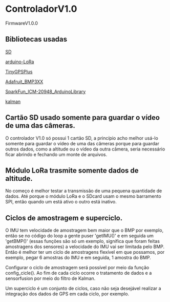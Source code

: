 # ControladorV1.0
FirmwareV1.0.0

## Bibliotecas usadas
[SD](https://github.com/arduino-libraries/SD)

[arduino-LoRa](https://github.com/sandeepmistry/arduino-LoRa)

[TinyGPSPlus](https://github.com/mikalhart/TinyGPSPlus)

[Adafruit_BMP3XX](https://github.com/adafruit/Adafruit_BMP3XX)

[SparkFun_ICM-20948_ArduinoLibrary](https://github.com/sparkfun/SparkFun_ICM-20948_ArduinoLibrary)

[kalman](https://github.com/mherb/kalman)

## Cartão SD usado somente para guardar o vídeo de uma das câmeras.
O controlador V1.0 só possui 1 cartão SD, a princípio acho melhor usá-lo somente para guardar o vídeo
de uma das câmeras porque para guardar outros dados, como a altitude ou o vídeo da outra câmera, seria 
necessário ficar abrindo e fechando um monte de arquivos. 


## Módulo LoRa trasmite somente dados de altitude.
No começo é melhor testar a transmissão de uma pequena quantidade de dados. Até porque o módulo LoRa e o SDcard usam o mesmo barramento SPI, então quando um está  ativo o outro está inativo.


## Ciclos de amostragem e superciclo.
O IMU tem velocidade de amostragem bem maior que o BMP por exemplo, então se no código do loop a gente puser 'getIMU()' e em seguida um 'getBMP()' (essas funções são só um exemplo, significa que foram feitas amostragens dos sensores) a velocidade do IMU vai ser limitada pelo BMP. Então é melhor ter um ciclo de amostragens flexível em que possamos, por exemplo, pegar 6 amostras do IMU e em seguida, 1 amostra do BMP.

Configurar o ciclo de amostragem será possível por meio da função config_cicle(). Ao fim de cada ciclo ocorre o tratamento de dados e a sensorfusion por meio do filtro de Kalman.

Um superciclo é um conjunto de ciclos, caso não seja desejável realizar a integração dos dados de GPS em
cada ciclo, por exemplo. 